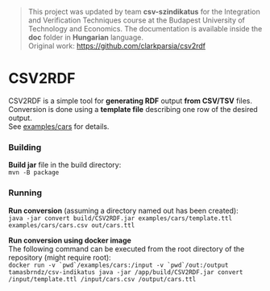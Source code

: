 > This project was updated by team **csv-szindikatus** for the Integration and Verification Techniques course at the Budapest University of Technology and Economics. The documentation is available inside the **doc** folder in **Hungarian** language.<br>Original work: https://github.com/clarkparsia/csv2rdf

CSV2RDF
=======

CSV2RDF is a simple tool for **generating RDF** output **from CSV/TSV** files.<br>
Conversion is done using a **template file** describing one row of the desired output.<br>
See [examples/cars](examples/cars) for details. 

### Building

**Build jar** file in the build directory:<br>
`mvn -B package`

### Running

**Run conversion** (assuming a directory named out has been created):<br>
`java -jar convert build/CSV2RDF.jar examples/cars/template.ttl examples/cars/cars.csv out/cars.ttl`

**Run conversion using docker image**<br>
The following command can be executed from the root directory of the repository (might require root):<br>
``docker run -v `pwd`/examples/cars:/input -v `pwd`/out:/output tamasbrndz/csv-indikatus java -jar /app/build/CSV2RDF.jar convert /input/template.ttl /input/cars.csv /output/cars.ttl``

